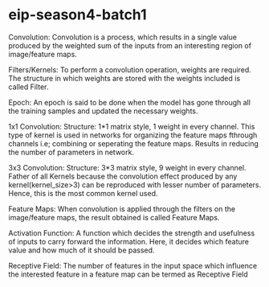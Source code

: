 # eip-season4-batch1

Convolution:
Convolution is a process, which results in a single value produced by the weighted sum of the inputs from an interesting region of image/feature maps.

Filters/Kernels:
To perform a convolution operation, weights are required. The structure in which weights are stored with the weights included is called Filter.
            
Epoch:
An epoch is said to be done when the model has gone through all the training samples and updated the necessary weights.

1x1 Convolution:
Structure: 1*1 matrix style, 1 weight in every channel.
This type of kernel is used in networks for organizing the feature maps fthrough channels i.e; combining or seperating the feature maps.
Results in reducing the number of parameters in network.

3x3 Convolution:
Structure: 3*3 matrix style, 9 weight in every channel.
Father of all Kernels because the convolution effect produced by any kernel(kernel_size>3) can be reproduced with lesser number of parameters. Hence, this is the most common kernel used.

Feature Maps:
When convolution is applied through the filters on the image/feature maps, the result obtained is called Feature Maps.

Activation Function:
A function which decides the strength and usefulness of inputs to carry forward the information. Here, it decides which feature value and how much of it should be passed. 

Receptive Field:
The number of features in the input space which influence the interested feature in a feature map can be termed as Receptive Field 
